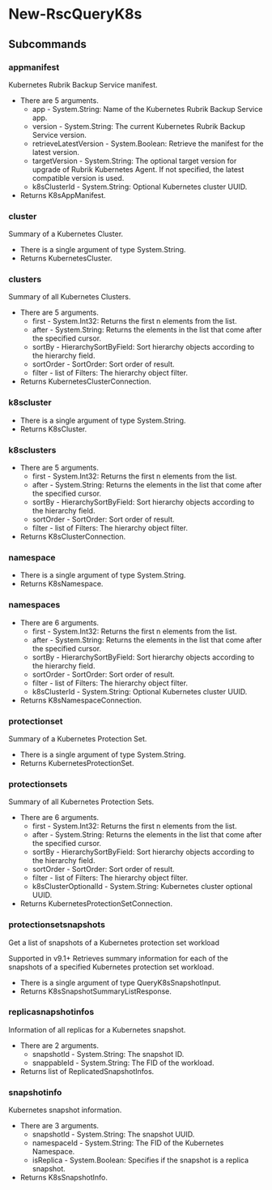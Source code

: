 # New-RscQueryK8s
## Subcommands
### appmanifest
Kubernetes Rubrik Backup Service manifest.

- There are 5 arguments.
    - app - System.String: Name of the Kubernetes Rubrik Backup Service app.
    - version - System.String: The current Kubernetes Rubrik Backup Service version.
    - retrieveLatestVersion - System.Boolean: Retrieve the manifest for the latest version.
    - targetVersion - System.String: The optional target version for upgrade of Rubrik Kubernetes Agent. If not specified, the latest compatible version is used.
    - k8sClusterId - System.String: Optional Kubernetes cluster UUID.
- Returns K8sAppManifest.
### cluster
Summary of a Kubernetes Cluster.

- There is a single argument of type System.String.
- Returns KubernetesCluster.
### clusters
Summary of all Kubernetes Clusters.

- There are 5 arguments.
    - first - System.Int32: Returns the first n elements from the list.
    - after - System.String: Returns the elements in the list that come after the specified cursor.
    - sortBy - HierarchySortByField: Sort hierarchy objects according to the hierarchy field.
    - sortOrder - SortOrder: Sort order of result.
    - filter - list of Filters: The hierarchy object filter.
- Returns KubernetesClusterConnection.
### k8scluster
- There is a single argument of type System.String.
- Returns K8sCluster.
### k8sclusters
- There are 5 arguments.
    - first - System.Int32: Returns the first n elements from the list.
    - after - System.String: Returns the elements in the list that come after the specified cursor.
    - sortBy - HierarchySortByField: Sort hierarchy objects according to the hierarchy field.
    - sortOrder - SortOrder: Sort order of result.
    - filter - list of Filters: The hierarchy object filter.
- Returns K8sClusterConnection.
### namespace
- There is a single argument of type System.String.
- Returns K8sNamespace.
### namespaces
- There are 6 arguments.
    - first - System.Int32: Returns the first n elements from the list.
    - after - System.String: Returns the elements in the list that come after the specified cursor.
    - sortBy - HierarchySortByField: Sort hierarchy objects according to the hierarchy field.
    - sortOrder - SortOrder: Sort order of result.
    - filter - list of Filters: The hierarchy object filter.
    - k8sClusterId - System.String: Optional Kubernetes cluster UUID.
- Returns K8sNamespaceConnection.
### protectionset
Summary of a Kubernetes Protection Set.

- There is a single argument of type System.String.
- Returns KubernetesProtectionSet.
### protectionsets
Summary of all Kubernetes Protection Sets.

- There are 6 arguments.
    - first - System.Int32: Returns the first n elements from the list.
    - after - System.String: Returns the elements in the list that come after the specified cursor.
    - sortBy - HierarchySortByField: Sort hierarchy objects according to the hierarchy field.
    - sortOrder - SortOrder: Sort order of result.
    - filter - list of Filters: The hierarchy object filter.
    - k8sClusterOptionalId - System.String: Kubernetes cluster optional UUID.
- Returns KubernetesProtectionSetConnection.
### protectionsetsnapshots
Get a list of snapshots of a Kubernetes protection set workload

Supported in v9.1+
Retrieves summary information for each of the snapshots of a specified Kubernetes protection set workload.

- There is a single argument of type QueryK8sSnapshotInput.
- Returns K8sSnapshotSummaryListResponse.
### replicasnapshotinfos
Information of all replicas for a Kubernetes snapshot.

- There are 2 arguments.
    - snapshotId - System.String: The snapshot ID.
    - snappableId - System.String: The FID of the workload.
- Returns list of ReplicatedSnapshotInfos.
### snapshotinfo
Kubernetes snapshot information.

- There are 3 arguments.
    - snapshotId - System.String: The snapshot UUID.
    - namespaceId - System.String: The FID of the Kubernetes Namespace.
    - isReplica - System.Boolean: Specifies if the snapshot is a replica snapshot.
- Returns K8sSnapshotInfo.
